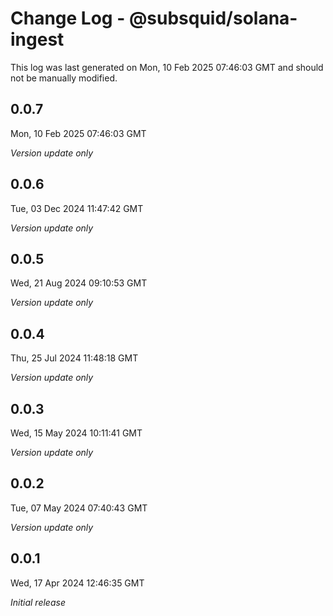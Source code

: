 # Change Log - @subsquid/solana-ingest

This log was last generated on Mon, 10 Feb 2025 07:46:03 GMT and should not be manually modified.

## 0.0.7
Mon, 10 Feb 2025 07:46:03 GMT

_Version update only_

## 0.0.6
Tue, 03 Dec 2024 11:47:42 GMT

_Version update only_

## 0.0.5
Wed, 21 Aug 2024 09:10:53 GMT

_Version update only_

## 0.0.4
Thu, 25 Jul 2024 11:48:18 GMT

_Version update only_

## 0.0.3
Wed, 15 May 2024 10:11:41 GMT

_Version update only_

## 0.0.2
Tue, 07 May 2024 07:40:43 GMT

_Version update only_

## 0.0.1
Wed, 17 Apr 2024 12:46:35 GMT

_Initial release_

